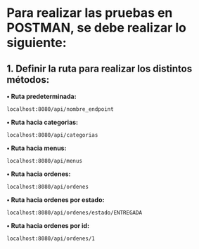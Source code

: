 # Para realizar las pruebas en POSTMAN, se debe realizar lo siguiente:

## 1. Definir la ruta para realizar los distintos métodos:

**• Ruta predeterminada:**

```
localhost:8080/api/nombre_endpoint
```

**• Ruta hacia categorias:**

```
localhost:8080/api/categorias
```

**• Ruta hacia menus:**

```
localhost:8080/api/menus
```

**• Ruta hacia ordenes:**

```
localhost:8080/api/ordenes
```

**• Ruta hacia ordenes por estado:**

```
localhost:8080/api/ordenes/estado/ENTREGADA
```

**• Ruta hacia ordenes por id:**

```
localhost:8080/api/ordenes/1 
```
